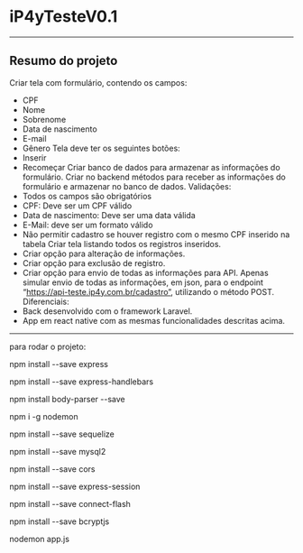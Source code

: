 # iP4yTesteV0.1

----------------------------------------------------
## Resumo do projeto

Criar tela com formulário, contendo os campos:
- CPF
- Nome
- Sobrenome
- Data de nascimento
- E-mail
- Gênero
Tela deve ter os seguintes botões:
- Inserir
- Recomeçar
Criar banco de dados para armazenar as informações do formulário.
Criar no backend métodos para receber as informações do formulário e armazenar no
banco de dados.
Validações:
- Todos os campos são obrigatórios
- CPF: Deve ser um CPF válido
- Data de nascimento: Deve ser uma data válida
- E-Mail: deve ser um formato válido
- Não permitir cadastro se houver registro com o mesmo CPF inserido na tabela
Criar tela listando todos os registros inseridos.
- Criar opção para alteração de informações.
- Criar opção para exclusão de registro.
- Criar opção para envio de todas as informações para API.
Apenas simular envio de todas as informações, em json, para o endpoint
“https://api-teste.ip4y.com.br/cadastro”, utilizando o método POST.
Diferenciais:
- Back desenvolvido com o framework Laravel.
- App em react native com as mesmas funcionalidades descritas acima.


----------------------------------------------------

para rodar o projeto:

npm install --save express

npm install --save express-handlebars

npm install body-parser --save

npm i -g nodemon

npm install --save sequelize

npm install --save mysql2

npm install --save cors

npm install --save express-session

npm install --save connect-flash

npm install --save bcryptjs

nodemon app.js